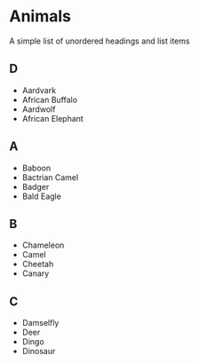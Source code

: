 # Animals
A simple list of unordered headings and list items

## D
- Aardvark
- African Buffalo
- Aardwolf
- African Elephant

## A
- Baboon
- Bactrian Camel
- Badger
- Bald Eagle

## B
- Chameleon
- Camel
- Cheetah
- Canary

## C
- Damselfly
- Deer
- Dingo
- Dinosaur